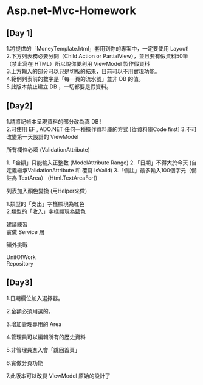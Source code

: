 # Asp.net-Mvc-Homework

[Day 1]
---

1.將提供的「MoneyTemplate.html」套用到你的專案中，一定要使用 Layout!  
2.下方列表務必要分開（Child Action or PartialView），並且要有假資料50筆（禁止寫在 HTML）所以說你要利用 ViewModel 製作假資料  
3.上方輸入的部分可以只是切版的結果，目前可以不用實現功能。  
4.範例列表前的數字是「每一頁的流水號」並非 DB 的值。  
5.此版本禁止建立 DB ，一切都要是假資料。  

[Day2]
----
1.請將記帳本呈現資料的部分改為真 DB !  
2.可使用 EF , ADO.NET 任何一種操作資料庫的方式  [從資料庫Code first]
3.不可改變第一天設計的 ViewModel   

所有欄位必填 (ValidationAttribute)

1.「金額」只能輸入正整數  (ModelAttribute Range)
2.「日期」不得大於今天  (自定義繼承ValidationAttribute 和 覆寫 IsValid)
3.「備註」最多輸入100個字元（備註為 TextArea）  (Html.TextAreaFor() 

列表加入顏色變換 (用Helper來做)

1.類型的「支出」字樣顯現為紅色  
2.類型的「收入」字樣顯現為藍色  

建議練習  
實做 Service 層  

額外挑戰  

UnitOfWork  
Repository

[Day3]
----
1.日期欄位加入選擇器。

2.金額必須用選的。

3.增加管理專用的 Area

4.管理員可以編輯所有的歷史資料

5.非管理員進入會「跳回首頁」

6.實做分頁功能

7.此版本可以改變 ViewModel 原始的設計了

